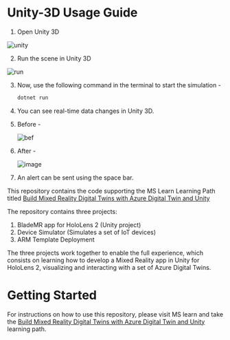# Unity-3D Usage Guide

1. Open Unity 3D

![unity](https://github.com/hemantjuyal/DigitalTwin/assets/94553271/59be684e-47ad-4e82-9a7b-53da57b807f9)

2. Run the scene in Unity 3D

![run](https://github.com/hemantjuyal/DigitalTwin/assets/94553271/ec391eed-c14a-4b95-bfae-270b452d910a)

3. Now, use the following command in the terminal to start the simulation -

   ```powershell
   dotnet run

4. You can see real-time data changes in Unity 3D.

5. Before -

   ![bef](https://github.com/hemantjuyal/DigitalTwin/assets/94553271/a4bad1a2-0378-4350-91e2-ca1e57e454a8)

6. After -

   ![image](https://github.com/hemantjuyal/DigitalTwin/assets/94553271/1bd0e6e6-1353-44e9-b848-2f8dadf1858e)

7. An alert can be sent using the space bar. 


This repository contains the code supporting the MS Learn Learning Path titled [Build Mixed Reality Digital Twins with Azure Digital Twin and Unity]

The repository contains three projects:
1. BladeMR app for HoloLens 2 (Unity project)
2. Device Simulator (Simulates a set of IoT devices)
3. ARM Template Deployment

The three projects work together to enable the full experience, which consists on learning how to develop a Mixed Reality app in Unity for HoloLens 2, visualizing and interacting with a set of Azure Digital Twins.

# Getting Started
For instructions on how to use this repository, please visit MS learn and take the [Build Mixed Reality Digital Twins with Azure Digital Twin and Unity] learning path.



[//]: # (Links)
[Build Mixed Reality Digital Twins with Azure Digital Twin and Unity]: https://docs.microsoft.com/learn/
